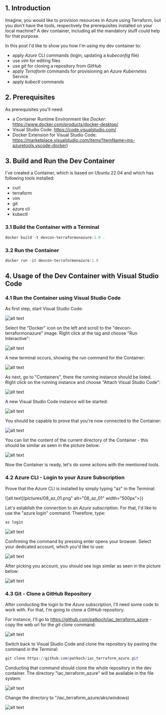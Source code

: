## 1. Introduction

Imagine, you would like to provision resources in Azure using Terraform, but you don't have the tools, respectively the prerequisites installed on your local machine?
A dev container, including all the mandatory stuff could help for that purpose.

In this post I'd like to show you how I'm using my dev container to:
  * apply *Azure* CLI commands (login, updating a *kubeconfig* file)
  * use *vim* for editing files
  * use *git* for cloning a repository from *GitHub*
  * apply *Terraform* commands for provisioning an *Azure* *Kubernetes* Service
  * apply *kubectl* commands

## 2. Prerequisites

As prerequisites you'll need:

  * a Container Runtime Environment like *Docker*: https://www.docker.com/products/docker-desktop/
  * Visual Studio Code: https://code.visualstudio.com/
  * Docker Extension for Visual Studio Code: https://marketplace.visualstudio.com/items?itemName=ms-azuretools.vscode-docker)

## 3. Build and Run the Dev Container

I've created a Container, which is based on Ubuntu 22.04 and which has following tools installed:

  * curl
  * terraform
  * vim
  * git
  * azure cli
  * kubectl


### 3.1 Build the Container with a Terminal

``` powershell
docker build -t devcon-terraformonazure:1.0 . 
``` 

### 3.2 Run the Container

``` powershell
docker run -it devcon-terraformonazure:1.0 
``` 

## 4. Usage of the Dev Container with Visual Studio Code

### 4.1 Run the Container using Visual Studio Code

As first step, start Visual Studio Code:

![alt text](pictures/01_StartVSCode.png)

Select the "Docker" icon on the left and scroll to the "devcon-terraformonazure" image. Right click at the tag and choose "Run Interactive":

![alt text](pictures/02_RunContainerInteractive.png)

A new terminal occurs, showing the run command for the Container:

![alt text](pictures/03_RunContainerInteractiveExecuted.png)

As next, go to "Containers", there the running instance should be listed. Right click on the running instance and choose "Attach Visual Studio Code":

![alt text](pictures/04_AttachVSCode.png)

A new Visual Studio Code instance will be started:

![alt text](pictures/05_NewVSCodeInstance.png)

You should be capable to prove that you're now connected to the Container:

![alt text](pictures/06_ContainerConnected.png)

You can list the content of the current directory of the Container - this should be similar as seen in the picture below:

![alt text](pictures/07_NewTerminalShowDirectory.png)

Now the Container is ready, let's do some actions with the mentioned tools.

### 4.2 Azure CLI - Login to your Azure Subscription

Prove that the *Azure* CLI is installed by simply typing "az" in the Terminal:

![alt text](pictures/08_az_01.png" alt="08_az_01" width="500px">}}

Let's establish the connection to an *Azure* subscription. For that, I'd like to use the "azure login" command. Therefore, type:

``` powershell
az login
``` 

![alt text](pictures/09_az_02_login.png)

Confirming the command by pressing enter opens your browser. 
Select your dedicated account, which you'd like to use:

![alt text](pictures/10_az_03_pick_account.png)

After picking you account, you should see logs similar as seen in the picture below:

![alt text](pictures/11_az_04_az-account-show.png)

### 4.3 Git - Clone a GitHub Repository

After conducting the login to the *Azure* subscription, I'll need some code to work with.
For that, I'm going to clone a *GitHub* repository.

For instance, I'll go to https://github.com/patkoch/iac_terraform_azure - copy the web url for the *git clone* command:


![alt text](pictures/12_github_clone-repo.png)

Switch back to Visual Studio Code and clone the repository by pasting the command in the Terminal:

``` powershell
git clone https://github.com/patkoch/iac_terraform_azure.git
``` 
Conducting that command should clone the whole repository in the dev container. The directory "iac_terraform_azure" will be available in the file system:

![alt text](pictures/13_vscode_show-cloned-repo.png)

Change the directory to "/iac_terraform_azure/aks/windows)

![alt text](pictures/14_vscode_show-terraform-file.png)